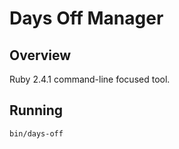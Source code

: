 # Days Off Manager

## Overview

Ruby 2.4.1 command-line focused tool.

## Running

```sh
bin/days-off
```
